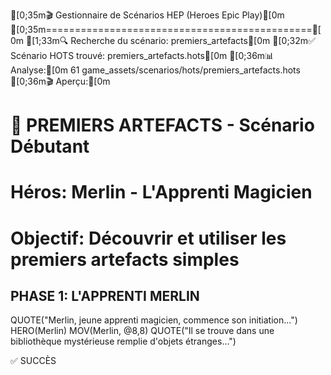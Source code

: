 [0;35m🎬 Gestionnaire de Scénarios HEP (Heroes Epic Play)[0m
[0;35m==============================================[0m
[1;33m🔍 Recherche du scénario: premiers_artefacts[0m
[0;32m✅ Scénario HOTS trouvé: premiers_artefacts.hots[0m
[0;36m📊 Analyse:[0m
      61 game_assets/scenarios/hots/premiers_artefacts.hots
[0;36m🎬 Aperçu:[0m
# 🔮 PREMIERS ARTEFACTS - Scénario Débutant
# Héros: Merlin - L'Apprenti Magicien
# Objectif: Découvrir et utiliser les premiers artefacts simples

## PHASE 1: L'APPRENTI MERLIN
QUOTE("Merlin, jeune apprenti magicien, commence son initiation...")
HERO(Merlin)
MOV(Merlin, @8,8)
QUOTE("Il se trouve dans une bibliothèque mystérieuse remplie d'objets étranges...")


✅ SUCCÈS
